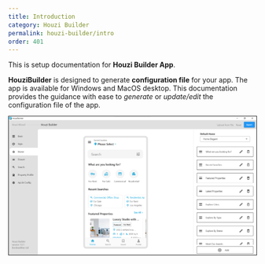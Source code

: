 ```yaml
---
title: Introduction
category: Houzi Builder
permalink: houzi-builder/intro
order: 401
---
```


This is setup documentation for **Houzi Builder App**.

**HouziBuilder** is designed to generate **configuration file** for your app. The app is available for Windows and MacOS desktop. This documentation provides the guidance with ease to *generate* or *update/edit* the configuration file of the app.


<!-- ![Houzi app builder for Houzez](../../images/houzi-app-builder-for-houzez.png) -->

<img src="../../images/houzi-app-builder-for-houzez.png" alt="houzi-app-builder-for-houzez" title="houzi-app-builder-for-houzez" border= "1px solid"/>